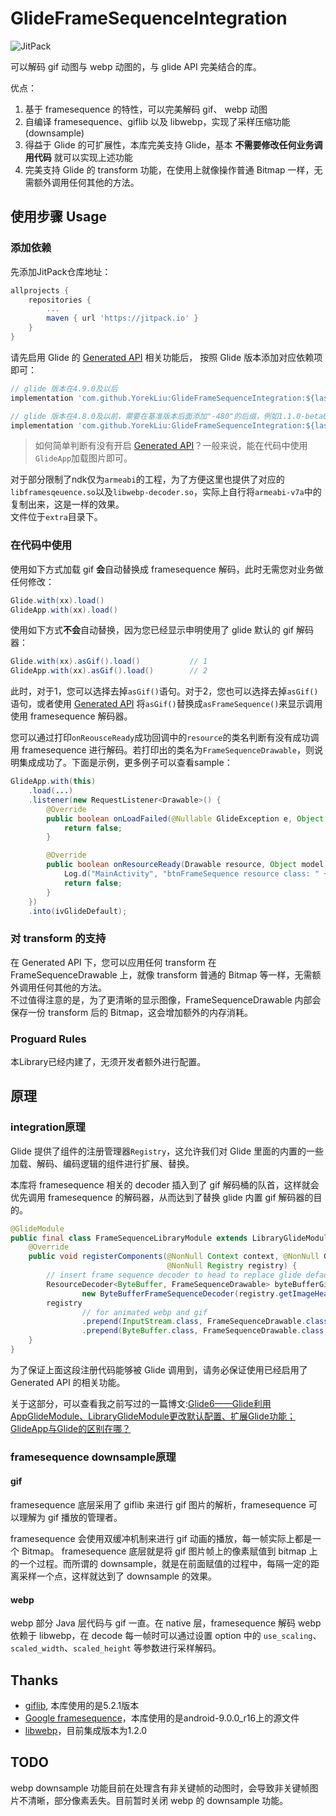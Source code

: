 # GlideFrameSequenceIntegration 

![JitPack](https://img.shields.io/jitpack/v/github/YorekLiu/GlideFrameSequenceIntegration?style=flat-square)

可以解码 gif 动图与 webp 动图的，与 glide API 完美结合的库。

优点：

1. 基于 framesequence 的特性，可以完美解码 gif、 webp 动图
2. 自编译 framesequence、giflib 以及 libwebp，实现了采样压缩功能 (downsample)
3. 得益于 Glide 的可扩展性，本库完美支持 Glide，基本 **不需要修改任何业务调用代码** 就可以实现上述功能
4. 完美支持 Glide 的 transform 功能，在使用上就像操作普通 Bitmap 一样，无需额外调用任何其他的方法。

## 使用步骤 Usage

### 添加依赖

先添加JitPack仓库地址：

```gradle
allprojects {
    repositories {
        ...
        maven { url 'https://jitpack.io' }
    }
}
```

请先启用 Glide 的 [Generated API](https://bumptech.github.io/glide/doc/generatedapi.html) 相关功能后， 按照 Glide 版本添加对应依赖项即可：

```gradle
// glide 版本在4.9.0及以后
implementation 'com.github.YorekLiu:GlideFrameSequenceIntegration:${lastest-version}'

// glide 版本在4.8.0及以前，需要在基准版本后面添加"-480"的后缀，例如1.1.0-beta04-480
implementation 'com.github.YorekLiu:GlideFrameSequenceIntegration:${lastest-version}-480'
```

> 如何简单判断有没有开启 [Generated API](https://bumptech.github.io/glide/doc/generatedapi.html)？一般来说，能在代码中使用`GlideApp`加载图片即可。

对于部分限制了ndk仅为`armeabi`的工程，为了方便这里也提供了对应的`libframesqeuence.so`以及`libwebp-decoder.so`，实际上自行将`armeabi-v7a`中的复制出来，这是一样的效果。  
文件位于`extra`目录下。

### 在代码中使用

使用如下方式加载 gif **会**自动替换成 framesequence 解码，此时无需您对业务做任何修改：

```java
Glide.with(xx).load()
GlideApp.with(xx).load()
```

使用如下方式**不会**自动替换，因为您已经显示申明使用了 glide 默认的 gif 解码器：

```java
Glide.with(xx).asGif().load()           // 1
GlideApp.with(xx).asGif().load()        // 2
```

此时，对于1，您可以选择去掉`asGif()`语句。对于2，您也可以选择去掉`asGif()`语句，或者使用 [Generated API](https://bumptech.github.io/glide/doc/generatedapi.html) 将`asGif()`替换成`asFrameSequence()`来显示调用使用 framesequence 解码器。

您可以通过打印`onReousceReady`成功回调中的`resource`的类名判断有没有成功调用 framesequence 进行解码。若打印出的类名为`FrameSequenceDrawable`，则说明集成成功了。下面是示例，更多例子可以查看sample：

```java
GlideApp.with(this)
    .load(...)
    .listener(new RequestListener<Drawable>() {
        @Override
        public boolean onLoadFailed(@Nullable GlideException e, Object model, Target<Drawable> target, boolean isFirstResource) {
            return false;
        }

        @Override
        public boolean onResourceReady(Drawable resource, Object model, Target<Drawable> target, DataSource dataSource, boolean isFirstResource) {
            Log.d("MainActivity", "btnFrameSequence resource class: " + resource.getClass().getSimpleName());
            return false;
        }
    })
    .into(ivGlideDefault);
```

### 对 transform 的支持

在 Generated API 下，您可以应用任何 transform 在 FrameSequenceDrawable 上，就像 transform 普通的 Bitmap 等一样，无需额外调用任何其他的方法。  
不过值得注意的是，为了更清晰的显示图像，FrameSequenceDrawable 内部会保存一份 transform 后的 Bitmap，这会增加额外的内存消耗。

### Proguard Rules

本Library已经内建了，无须开发者额外进行配置。

## 原理 

### integration原理

Glide 提供了组件的注册管理器`Registry`，这允许我们对 Glide 里面的内置的一些加载、解码、编码逻辑的组件进行扩展、替换。  

本库将 framesequence 相关的 decoder 插入到了 gif 解码桶的队首，这样就会优先调用 framesequence 的解码器，从而达到了替换 glide 内置 gif 解码器的目的。

```java
@GlideModule
public final class FrameSequenceLibraryModule extends LibraryGlideModule {
    @Override
    public void registerComponents(@NonNull Context context, @NonNull Glide glide,
                                   @NonNull Registry registry) {
        // insert frame sequence decoder to head to replace glide default gif decoder
        ResourceDecoder<ByteBuffer, FrameSequenceDrawable> byteBufferGifLibDecoder =
                new ByteBufferFrameSequenceDecoder(registry.getImageHeaderParsers(), glide.getBitmapPool());
        registry
                // for animated webp and gif
                .prepend(InputStream.class, FrameSequenceDrawable.class, new StreamFrameSequenceDecoder(registry.getImageHeaderParsers(), byteBufferGifLibDecoder, glide.getArrayPool()))
                .prepend(ByteBuffer.class, FrameSequenceDrawable.class, byteBufferGifLibDecoder);
    }
}
```

为了保证上面这段注册代码能够被 Glide 调用到，请务必保证使用已经启用了 Generated API 的相关功能。

关于这部分，可以查看我之前写过的一篇博文:[Glide6——Glide利用AppGlideModule、LibraryGlideModule更改默认配置、扩展Glide功能；GlideApp与Glide的区别在哪？](https://blog.yorek.xyz/android/3rd-library/glide6/)

### framesequence downsample原理

#### gif

framesequence 底层采用了 giflib 来进行 gif 图片的解析，framesequence 可以理解为 gif 播放的管理者。  

framesequence 会使用双缓冲机制来进行 gif 动画的播放，每一帧实际上都是一个 Bitmap。 framesequence 底层就是将 gif 图片帧上的像素赋值到 bitmap 上的一个过程。而所谓的 downsample，就是在前面赋值的过程中，每隔一定的距离采样一个点，这样就达到了 downsample 的效果。

#### webp

webp 部分 Java 层代码与 gif 一直。在 native 层，framesequence 解码 webp 依赖于 libwebp，在 decode 每一帧时可以通过设置 option 中的 `use_scaling`、`scaled_width`、`scaled_height` 等参数进行采样解码。

## Thanks

- [giflib](http://giflib.sourceforge.net/gif_lib.html), 本库使用的是5.2.1版本
- [Google framesequence](https://android.googlesource.com/platform/frameworks/ex/+/android-9.0.0_r16/framesequence)，本库使用的是android-9.0.0_r16上的源文件
- [libwebp](https://github.com/webmproject/libwebp)，目前集成版本为1.2.0

## TODO

webp downsample 功能目前在处理含有非关键帧的动图时，会导致非关键帧图片不清晰，部分像素丢失。目前暂时关闭 webp 的 downsample 功能。

